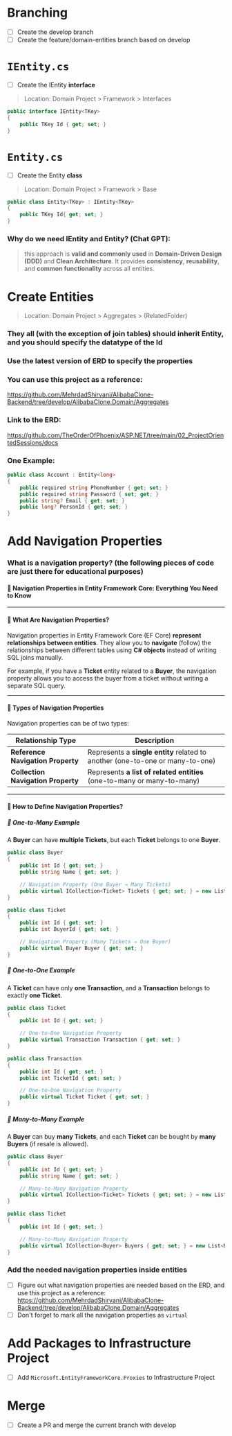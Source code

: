 # Branching
- [ ] Create the develop branch
- [ ] Create the feature/domain-entities branch based on develop 

# `IEntity.cs`
- [ ] Create the IEntity **interface**

> Location: Domain Project > Framework > Interfaces
```C#
public interface IEntity<TKey>
{
    public TKey Id { get; set; }
}
```
# `Entity.cs`
- [ ] Create the Entity **class**

> Location: Domain Project > Framework > Base 
```C#
public class Entity<TKey> : IEntity<TKey>
{
    public TKey Id{ get; set; }
}
```

### Why do we need IEntity and Entity? (Chat GPT):
> this approach is **valid and commonly used** in **Domain-Driven Design (DDD)** and **Clean Architecture**. It provides **consistency**, **reusability**, and **common functionality** across all entities.
# Create Entities 
> Location: Domain Project > Aggregates > (RelatedFolder)

### They all (with the exception of join tables) should inherit Entity, and you should specify the datatype of the Id
### Use the latest version of ERD to specify the properties
### You can use this project as a reference:
https://github.com/MehrdadShirvani/AlibabaClone-Backend/tree/develop/AlibabaClone.Domain/Aggregates
### Link to the ERD:
https://github.com/TheOrderOfPhoenix/ASP.NET/tree/main/02_ProjectOrientedSessions/docs

### One Example:

```C#
public class Account : Entity<long>
{
    public required string PhoneNumber { get; set; }
    public required string Password { set; get; }
    public string? Email { get; set; }
    public long? PersonId { get; set; }
}
```

# Add Navigation Properties 
### What is a navigation property? (the following pieces of code are just there for educational purposes)
#### **🔹 Navigation Properties in Entity Framework Core: Everything You Need to Know**

---

#### **📌 What Are Navigation Properties?**

Navigation properties in Entity Framework Core (EF Core) **represent relationships between entities**. They allow you to **navigate** (follow) the relationships between different tables using **C# objects** instead of writing SQL joins manually.

For example, if you have a **Ticket** entity related to a **Buyer**, the navigation property allows you to access the buyer from a ticket without writing a separate SQL query.

---

#### **🔹 Types of Navigation Properties**

Navigation properties can be of two types:

| Relationship Type                  | Description                                                                   |
| ---------------------------------- | ----------------------------------------------------------------------------- |
| **Reference Navigation Property**  | Represents a **single entity** related to another (one-to-one or many-to-one) |
| **Collection Navigation Property** | Represents **a list of related entities** (one-to-many or many-to-many)       |

---

#### **🔹 How to Define Navigation Properties?**

##### **🔹 One-to-Many Example**

A **Buyer** can have **multiple Tickets**, but each **Ticket** belongs to one **Buyer**.

```csharp
public class Buyer
{
    public int Id { get; set; }
    public string Name { get; set; }

    // Navigation Property (One Buyer → Many Tickets)
    public virtual ICollection<Ticket> Tickets { get; set; } = new List<Ticket>();
}

public class Ticket
{
    public int Id { get; set; }
    public int BuyerId { get; set; }

    // Navigation Property (Many Tickets → One Buyer)
    public virtual Buyer Buyer { get; set; }
}
```

##### **🔹 One-to-One Example**

A **Ticket** can have only **one Transaction**, and a **Transaction** belongs to exactly **one Ticket**.

```csharp
public class Ticket
{
    public int Id { get; set; }

    // One-to-One Navigation Property
    public virtual Transaction Transaction { get; set; }
}

public class Transaction
{
    public int Id { get; set; }
    public int TicketId { get; set; }

    // One-to-One Navigation Property
    public virtual Ticket Ticket { get; set; }
}
```

##### **🔹 Many-to-Many Example**

A **Buyer** can buy **many Tickets**, and each **Ticket** can be bought by **many Buyers** (if resale is allowed).

```csharp
public class Buyer
{
    public int Id { get; set; }
    public string Name { get; set; }

    // Many-to-Many Navigation Property
    public virtual ICollection<Ticket> Tickets { get; set; } = new List<Ticket>();
}

public class Ticket
{
    public int Id { get; set; }

    // Many-to-Many Navigation Property
    public virtual ICollection<Buyer> Buyers { get; set; } = new List<Buyer>();
}
```

### Add the needed navigation properties inside entities
- [ ] Figure out what navigation properties are needed based on the ERD, and use this project as a reference:
https://github.com/MehrdadShirvani/AlibabaClone-Backend/tree/develop/AlibabaClone.Domain/Aggregates
- [ ] Don't forget to mark all the navigation properties as `virtual`

# Add Packages to Infrastructure Project
- [ ] Add `Microsoft.EntityFrameworkCore.Proxies` to Infrastructure Project
# Merge
- [ ] Create a PR and merge the current branch with develop

